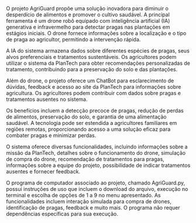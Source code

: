 O projeto AgriGuard propõe uma solução inovadora para diminuir o desperdício de alimentos e promover o cultivo saudável. A principal ferramenta é um drone robô equipado com inteligência artificial (IA) generativa e infravermelho para detectar pragas nas plantações em estágios iniciais. O drone fornece informações sobre a localização e o tipo de praga ao agricultor, permitindo a intervenção rápida.

A IA do sistema armazena dados sobre diferentes espécies de pragas, seus alvos preferenciais e tratamentos sustentáveis. Os agricultores podem utilizar o sistema da PlanTech para obter recomendações personalizadas de tratamento, contribuindo para a preservação do solo e das plantações.

Além do drone, o projeto oferece um ChatBot para esclarecimento de dúvidas, feedback e acesso ao site da PlanTech para informações sobre agricultura. Os agricultores podem contribuir com dados sobre pragas e tratamentos ausentes no sistema.

Os benefícios incluem a detecção precoce de pragas, redução de perdas de alimentos, preservação do solo, e garantia de uma alimentação saudável. A tecnologia pode ser estendida a agricultores familiares em regiões remotas, proporcionando acesso a uma solução eficaz para combater pragas e minimizar perdas.

O sistema oferece diversas funcionalidades, incluindo informações sobre a missão da PlanTech, detalhes sobre o funcionamento do drone, simulação de compra do drone, recomendação de tratamentos para pragas, informações sobre a equipe do projeto, possibilidade de indicar tratamentos ausentes e fornecer feedback.

O programa de computador associado ao projeto, chamado AgriGuard.py, possui instruções de uso que incluem o download do arquivo, execução no terminal e escolha de opções de 1 a 9 no menu apresentado. As funcionalidades incluem interação simulada para compra de drones, identificação de pragas, feedback e muito mais. O programa não requer dependências específicas para sua execução.
